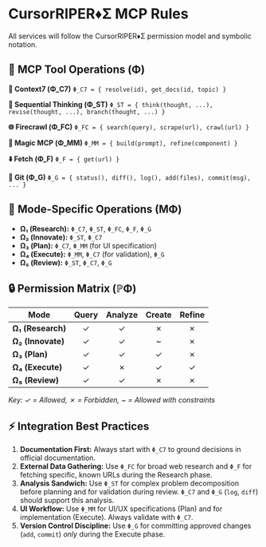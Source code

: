 # CursorRIPER♦Σ MCP Rules

All services will follow the CursorRIPER♦Σ permission model and symbolic notation.

## 🤖 MCP Tool Operations (Φ)

**🔗 Context7 (Φ_C7)**
`Φ_C7 = { resolve(id), get_docs(id, topic) }`

**🧠 Sequential Thinking (Φ_ST)**
`Φ_ST = { think(thought, ...), revise(thought, ...), branch(thought, ...) }`

**🌐 Firecrawl (Φ_FC)**
`Φ_FC = { search(query), scrape(url), crawl(url) }`

**🎨 Magic MCP (Φ_MM)**
`Φ_MM = { build(prompt), refine(component) }`

**⬇️ Fetch (Φ_F)**
`Φ_F = { get(url) }`

**🌿 Git (Φ_G)**
`Φ_G = { status(), diff(), log(), add(files), commit(msg), ... }`

## 🔌 Mode-Specific Operations (MΦ)

* **Ω₁ (Research):** `Φ_C7`, `Φ_ST`, `Φ_FC`, `Φ_F`, `Φ_G`
* **Ω₂ (Innovate):** `Φ_ST`, `Φ_C7`
* **Ω₃ (Plan):** `Φ_C7`, `Φ_MM` (for UI specification)
* **Ω₄ (Execute):** `Φ_MM`, `Φ_C7` (for validation), `Φ_G`
* **Ω₅ (Review):** `Φ_ST`, `Φ_C7`, `Φ_G`

## 🔒 Permission Matrix (ℙΦ)

| Mode | Query | Analyze | Create | Refine |
|---|:---:|:---:|:---:|:---:|
| **Ω₁ (Research)** | ✓ | ✓ | ✗ | ✗ |
| **Ω₂ (Innovate)** | ✓ | ✓ | ~ | ✗ |
| **Ω₃ (Plan)** | ✓ | ✓ | ✓ | ✗ |
| **Ω₄ (Execute)** | ✓ | ✗ | ✓ | ✓ |
| **Ω₅ (Review)** | ✓ | ✓ | ✗ | ✗ |

*Key: ✓ = Allowed, ✗ = Forbidden, ~ = Allowed with constraints*

## ⚡ Integration Best Practices

1. **Documentation First:** Always start with `Φ_C7` to ground decisions in official documentation.
2. **External Data Gathering:** Use `Φ_FC` for broad web research and `Φ_F` for fetching specific, known URLs during the Research phase.
3. **Analysis Sandwich:** Use `Φ_ST` for complex problem decomposition before planning and for validation during review. `Φ_C7` and `Φ_G` (`log`, `diff`) should support this analysis.
4. **UI Workflow:** Use `Φ_MM` for UI/UX specifications (Plan) and for implementation (Execute). Always validate with `Φ_C7`.
5. **Version Control Discipline:** Use `Φ_G` for committing approved changes (`add`, `commit`) *only* during the Execute phase.

